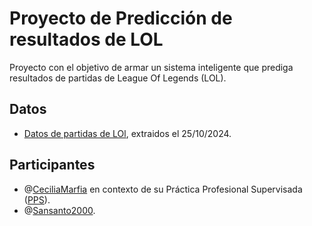 # Proyecto de Predicción de resultados de LOL
Proyecto con el objetivo de armar un sistema inteligente que prediga resultados de partidas de League Of Legends (LOL).

## Datos
- [Datos de partidas de LOl](https://drive.google.com/file/d/1-4_LC9BwWnzYqEySaaPoRm2_hd0TUpnQ/view?usp=sharing), extraidos el 25/10/2024.

## Participantes
- @[CeciliaMarfia](https://github.com/CeciliaMarfia) en contexto de su Práctica Profesional Supervisada ([PPS](https://github.com/CeciliaMarfia/DiplomaturaEsports)).
- @[Sansanto2000](https://github.com/Sansanto2000).
